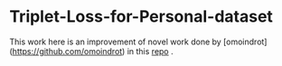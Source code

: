 # Triplet-Loss-for-Personal-dataset

This work here is an improvement of novel work done by [omoindrot] (https://github.com/omoindrot) in this [repo](https://github.com/omoindrot/tensorflow-triplet-loss) .
